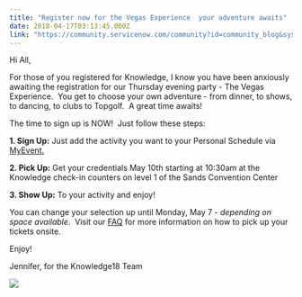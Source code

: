 ```yaml
---
title: "Register now for the Vegas Experience  your adventure awaits"
date: 2018-04-17T03:13:45.000Z
link: "https://community.servicenow.com/community?id=community_blog&sys_id=af692545db2d5304fc5b7a9e0f9619e6"
---
```

<p>Hi All,</p>
<p>For those of you registered for Knowledge, I know you have been anxiously awaiting the registration for our Thursday evening party - The Vegas Experience.  You get to choose your own adventure - from dinner, to shows, to dancing, to clubs to Topgolf.  A great time awaits! </p>
<p>The time to sign up is NOW!  Just follow these steps:</p>
<p><strong>1. Sign Up:</strong> Just add the activity you want to your Personal Schedule via <a href="https://servicenowevents.com/servicenowknowledge18/attendee" target="_blank" rel="nofollow"> MyEvent.</a></p>
<p><strong>2. Pick Up:</strong> Get your credentials May 10th starting at 10:30am at the Knowledge check-in counters on level 1 of the Sands Convention Center</p>
<p><strong>3. Show Up:</strong> To your activity and enjoy!</p>
<p>You can change your selection up until Monday, May 7 - <em>depending on space available</em>.  Visit our <a href="https://knowledge.servicenow.com/faq.html" rel="nofollow">FAQ</a> for more information on how to pick up your tickets onsite.</p>
<p>Enjoy!</p>
<p>Jennifer, for the Knowledge18 Team</p>
<p><a title="Knowledge 18 Registration" href="http://bit.ly/k18registration" rel="nofollow"><img style="max-width: 100%; max-height: 480px;" src="ee9af94ddb255bc0fac7f4621f96199e.iix" /></a></p>
